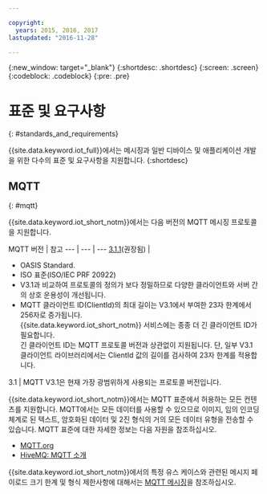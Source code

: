 ```yaml
---

copyright:
  years: 2015, 2016, 2017
lastupdated: "2016-11-28"

---
```


{:new_window: target="\_blank"}
{:shortdesc: .shortdesc}
{:screen: .screen}
{:codeblock: .codeblock}
{:pre: .pre}
# 표준 및 요구사항
{: #standards_and_requirements}

{{site.data.keyword.iot_full}}에서는 메시징과 일반 디바이스 및 애플리케이션 개발을 위한 다수의 표준 및 요구사항을 지원합니다.
{:shortdesc}


<!-- ## Blockchain
{: #blockchain}

{{site.data.keyword.iot_short_notm}} supports the following versions of the Hyperledger fabric:
- 0.5

## Python
{: #python}

Support for MQTT over SSL requires at least Python v2.7.9 or v3.4, and OpenSSL v1.0.1.
-->

## MQTT
{: #mqtt}

{{site.data.keyword.iot_short_notm}}에서는 다음 버전의 MQTT 메시징 프로토콜을 지원합니다.

MQTT 버전 | 참고
--- | --- | ---
[3.1.1](https://www.oasis-open.org/standards#mqttv3.1.1)(권장됨)  | <ul><li>OASIS Standard.<li>ISO 표준(ISO/IEC PRF 20922) <li>V3.1과 비교하여 프로토콜의 정의가 보다 정밀하므로 다양한 클라이언트와 서버 간의 상호 운용성이 개선됩니다. <li>MQTT 클라이언트 ID(ClientId)의 최대 길이는 V3.1에서 부여한 23자 한계에서 256자로 증가됩니다. </br>{{site.data.keyword.iot_short_notm}} 서비스에는 종종 더 긴 클라이언트 ID가 필요합니다. </br>긴 클라이언트 ID는 MQTT 프로토콜 버전과 상관없이 지원됩니다. 단, 일부 V3.1 클라이언트 라이브러리에서는 ClientId 값의 길이를 검사하여 23자 한계를 적용합니다.</ul>
3.1 | MQTT V3.1은 현재 가장 광범위하게 사용되는 프로토콜 버전입니다.

{{site.data.keyword.iot_short_notm}}에서는 MQTT 표준에서 허용하는 모든 컨텐츠를 지원합니다. MQTT에서는 모든 데이터를 사용할 수 있으므로 이미지, 임의 인코딩 체계로 된 텍스트, 암호화된 데이터 및 2진 형식의 거의 모든 데이터 유형을 전송할 수 있습니다. MQTT 표준에 대한 자세한 정보는 다음 자원을 참조하십시오.
- [MQTT.org](http://mqtt.org/)
- [HiveMQ: MQTT 소개](http://www.hivemq.com/blog/mqtt-essentials-part-1-introducing-mqtt)

{{site.data.keyword.iot_short_notm}}에서의 특정 유스 케이스와 관련된 메시지 페이로드 크기 한계 및 형식 제한사항에 대해서는 [MQTT 메시징](mqtt/index.html)을 참조하십시오.
